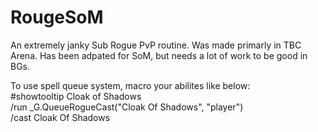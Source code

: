 # RougeSoM
An extremely janky Sub Rogue PvP routine. Was made primarly in TBC Arena. Has been adpated for SoM, but needs a lot of work to be good in BGs.

To use spell queue system, macro your abilites like below:<br>
#showtooltip Cloak of Shadows <br>
/run _G.QueueRogueCast("Cloak Of Shadows", "player") <br>
/cast Cloak Of Shadows

